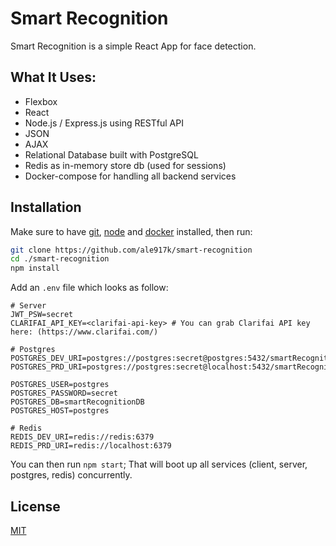 # Smart Recognition

Smart Recognition is a simple React App for face detection.

## What It Uses:

- Flexbox
- React
- Node.js / Express.js using RESTful API
- JSON
- AJAX
- Relational Database built with PostgreSQL
- Redis as in-memory store db (used for sessions)
- Docker-compose for handling all backend services

## Installation

Make sure to have [git](https://git-scm.com/downloads), [node](https://nodejs.org/en/) and [docker](https://www.docker.com/products/docker-desktop) installed, then run:

```bash
git clone https://github.com/ale917k/smart-recognition
cd ./smart-recognition
npm install
```

Add an `.env` file which looks as follow:

```
# Server
JWT_PSW=secret
CLARIFAI_API_KEY=<clarifai-api-key> # You can grab Clarifai API key here: (https://www.clarifai.com/)

# Postgres
POSTGRES_DEV_URI=postgres://postgres:secret@postgres:5432/smartRecognitionDB
POSTGRES_PRD_URI=postgres://postgres:secret@localhost:5432/smartRecognitionDB

POSTGRES_USER=postgres
POSTGRES_PASSWORD=secret
POSTGRES_DB=smartRecognitionDB
POSTGRES_HOST=postgres

# Redis
REDIS_DEV_URI=redis://redis:6379
REDIS_PRD_URI=redis://localhost:6379
```

You can then run `npm start`; That will boot up all services (client, server, postgres, redis) concurrently.

## License

[MIT](https://choosealicense.com/licenses/mit/)
